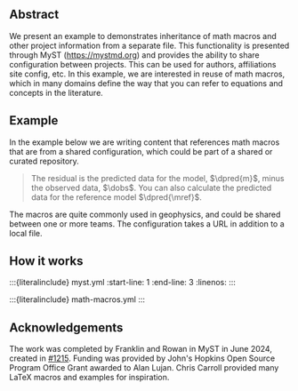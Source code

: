 ## Abstract

We present an example to demonstrates inheritance of math macros and other project information from a separate file. This functionality is presented through MyST (https://mystmd.org) and provides the ability to share configuration between projects. This can be used for authors, affiliations site config, etc. In this example, we are interested in reuse of math macros, which in many domains define the way that you can refer to equations and concepts in the literature.

## Example

In the example below we are writing content that references math macros that are from a shared configuration, which could be part of a shared or curated repository.

> The residual is the predicted data for the model, $\dpred{m}$, minus the observed data, $\dobs$. You can also calculate the predicted data for the reference model $\dpred{\mref}$.

The macros are quite commonly used in geophysics, and could be shared between one or more teams. The configuration takes a URL in addition to a local file.

## How it works

:::{literalinclude} myst.yml
:start-line: 1
:end-line: 3
:linenos:
:::

:::{literalinclude} math-macros.yml
:::

## Acknowledgements

The work was completed by Franklin and Rowan in MyST in June 2024, created in [#1215](https://github.com/executablebooks/mystmd/pull/1215). Funding was provided by John's Hopkins Open Source Program Office Grant awarded to Alan Lujan.
Chris Carroll provided many LaTeX macros and examples for inspiration.
